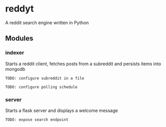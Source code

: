 # reddyt
A reddit search engine written in Python

## Modules
### indexer
Starts a reddit client, fetches posts from a subreddit and persists items into mongodb

`TODO: configure subreddit in a file`

`TODO: configure polling schedule`

### server
Starts a flask server and displays a welcome message

`TODO: expose search endpoint`
